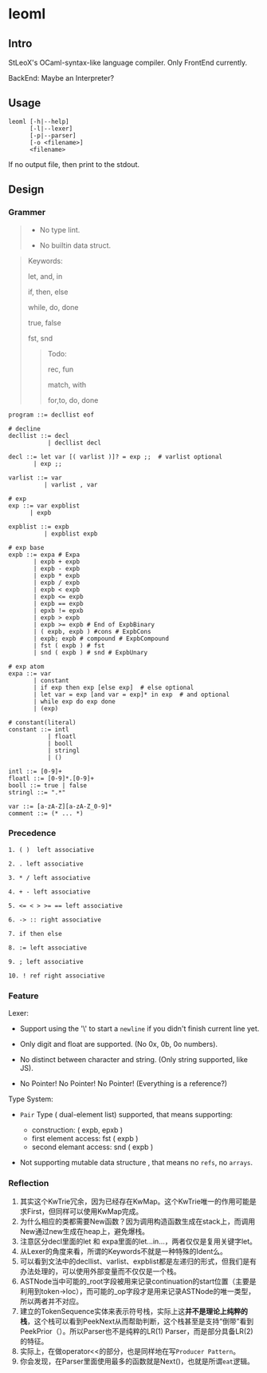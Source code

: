 # leoml

## Intro
StLeoX's OCaml-syntax-like language compiler. Only FrontEnd currently.

BackEnd: Maybe an Interpreter?



## Usage

``````leoml
leoml [-h|--help]
      [-l|--lexer]
      [-p|--parser]
      [-o <filename>]
      <filename>
``````

If no output file, then print to the stdout.



## Design

### Grammer

> - No type lint.
>
> - No builtin data struct.



> Keywords: 
>
> let, and, in 
>
> if, then, else 
>
> while, do, done
>
> true, false 
>
> fst, snd 
>
> 
>
> > Todo:
> >
> > rec, fun
> >
> > match, with
> >
> > for,to, do, done



```
program ::= decllist eof

# decline
decllist ::= decl
           | decllist decl
		  
decl ::= let var [( varlist )]? = exp ;;  # varlist optional
       | exp ;;

varlist ::= var
          | varlist , var

# exp
exp ::= var expblist
      | expb

expblist ::= expb
          | expblist expb

# exp base
expb ::= expa # Expa
       | expb + expb
       | expb - expb
       | expb * expb
       | expb / expb
       | expb < expb
       | expb <= expb
       | expb == expb
       | epxb != epxb
       | expb > expb
       | expb >= expb # End of ExpbBinary
       | ( expb, expb ) #cons # ExpbCons
       | expb; expb # compound # ExpbCompound
       | fst ( expb ) # fst
       | snd ( expb ) # snd # ExpbUnary

# exp atom
expa ::= var
       | constant
       | if exp then exp [else exp]  # else optional
       | let var = exp [and var = exp]* in exp  # and optional
       | while exp do exp done
       | (exp)

# constant(literal)
constant ::= intl
           | floatl
           | booll
           | stringl
           | ()

intl ::= [0-9]+
floatl ::= [0-9]*.[0-9]+
booll ::= true | false
stringl ::= ".*"

var ::= [a-zA-Z][a-zA-Z_0-9]*
comment ::= (* ... *)

```



### Precedence

```
1. ( )  left associative

2. . left associative

3. * / left associative

4. + - left associative

5. <= < > >= == left associative

6. -> :: right associative

7. if then else

8. := left associative

9. ; left associative

10. ! ref right associative

```



### Feature

Lexer:

- Support using the '\\' to start a `newline` if you didn't finish current line yet.

- Only digit and float are supported. (No 0x, 0b, 0o numbers).
- No distinct between character and string. (Only string supported, like JS).

- No Pointer! No Pointer! No Pointer! (Everything is a reference?)

Type System:

- `Pair` Type ( dual-element list) supported, that means supporting:
  - construction: ( expb, epxb )
  - first element access: fst ( expb )
  - second elemant access: snd ( expb )

- Not supporting mutable data structure , that means no `refs`, no `arrays`.







### Reflection

1. 其实这个KwTrie冗余，因为已经存在KwMap。这个KwTrie唯一的作用可能是求First，但同样可以使用KwMap完成。
2. 为什么相应的类都需要New函数？因为调用构造函数生成在stack上，而调用New通过new生成在heap上，避免爆栈。
3. 注意区分decl里面的let 和 expa里面的let...in...，两者仅仅是复用关键字let。
4. 从Lexer的角度来看，所谓的Keywords不就是一种特殊的Ident么。
5. 可以看到文法中的decllist、varlist、expblist都是左递归的形式，但我们是有办法处理的，可以使用外部变量而不仅仅是一个栈。
6. ASTNode当中可能的_root字段被用来记录continuation的start位置（主要是利用到token->loc），而可能的\_op字段才是用来记录ASTNode的唯一类型，所以两者并不对应。
7. 建立的TokenSequence实体来表示符号栈，实际上这**并不是理论上纯粹的栈**，这个栈可以看到PeekNext从而帮助判断，这个栈甚至是支持“倒带”看到PeekPrior（）。所以Parser也不是纯粹的LR(1) Parser，而是部分具备LR(2)的特征。
8. 实际上，在做operator<<的部分，也是同样地在写`Producer Pattern`。
9. 你会发现，在Parser里面使用最多的函数就是Next()，也就是所谓`eat`逻辑。

